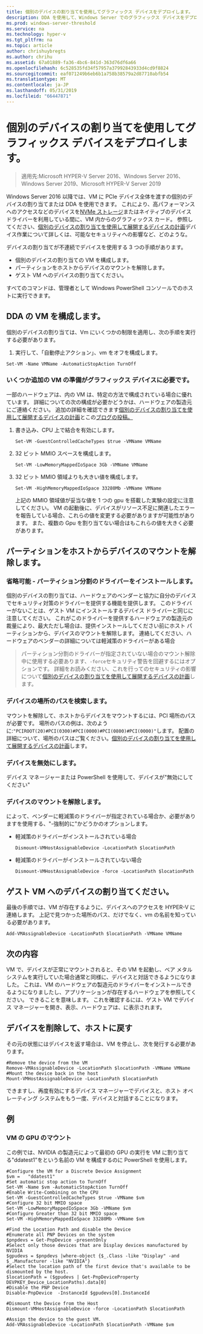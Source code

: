 ```yaml
---
title: 個別のデバイスの割り当てを使用してグラフィックス デバイスをデプロイします。
description: DDA を使用して、Windows Server でのグラフィックス デバイスをデプロイする方法について説明します
ms.prod: windows-server-threshold
ms.service: na
ms.technology: hyper-v
ms.tgt_pltfrm: na
ms.topic: article
author: chrishuybregts
ms.author: chrihu
ms.assetid: 67a01889-fa36-4bc6-841d-363d76df6a66
ms.openlocfilehash: 6c528535fd34f57957a37992843933d4cd9f8824
ms.sourcegitcommit: eaf071249b6eb6b1a758b38579a2d87710abfb54
ms.translationtype: MT
ms.contentlocale: ja-JP
ms.lasthandoff: 05/31/2019
ms.locfileid: "66447871"
---
```

# <a name="deploy-graphics-devices-using-discrete-device-assignment"></a>個別のデバイスの割り当てを使用してグラフィックス デバイスをデプロイします。

>適用先:Microsoft HYPER-V Server 2016、Windows Server 2016、Windows Server 2019、Microsoft HYPER-V Server 2019  

Windows Server 2016 以降では、VM に PCIe デバイス全体を渡すの個別のデバイスの割り当てまたは DDA を使用できます。  これにより、高パフォーマンスへのアクセスなどのデバイスを[NVMe ストレージ](./Deploying-storage-devices-using-dda.md)またはネイティブのデバイス ドライバーを利用している間に、VM 内からのグラフィックス カード。  参照してください、[個別のデバイスの割り当てを使用して展開するデバイスの計画](../plan/Plan-for-Deploying-Devices-using-Discrete-Device-Assignment.md)デバイス作業について詳しくは、可能なセキュリティへの影響など、どのような。

デバイスの割り当てが不連続でデバイスを使用する 3 つの手順があります。
-   個別のデバイスの割り当ての VM を構成します。
-   パーティションをホストからデバイスのマウントを解除します。
-   ゲスト VM へのデバイスの割り当てください。

すべてのコマンドは、管理者として Windows PowerShell コンソールでのホストに実行できます。

## <a name="configure-the-vm-for-dda"></a>DDA の VM を構成します。
個別のデバイスの割り当ては、Vm にいくつかの制限を適用し、次の手順を実行する必要があります。

1.  実行して、「自動停止アクション」、vm をオフを構成します。

```
Set-VM -Name VMName -AutomaticStopAction TurnOff
```

### <a name="some-additional-vm-preparation-is-required-for-graphics-devices"></a>いくつか追加の VM の準備がグラフィックス デバイスに必要です。

一部のハードウェアは、内の VM は、特定の方法で構成されている場合に優れています。  詳細についての次の構成が必要かどうかは、ハードウェアの製造元にご連絡ください。 追加の詳細を確認できます[個別のデバイスの割り当てを使用して展開するデバイスの計画](../plan/Plan-for-Deploying-Devices-using-Discrete-Device-Assignment.md)とこの[ブログの投稿。](https://blogs.technet.microsoft.com/virtualization/2015/11/23/discrete-device-assignment-gpus/)

1. 書き込み、CPU 上で結合を有効にします。
   ```
   Set-VM -GuestControlledCacheTypes $true -VMName VMName
   ```
2. 32 ビット MMIO スペースを構成します。
   ```
   Set-VM -LowMemoryMappedIoSpace 3Gb -VMName VMName
   ```
3. 32 ビット MMIO 領域よりも大きい値を構成します。
   ```
   Set-VM -HighMemoryMappedIoSpace 33280Mb -VMName VMName
   ```
   上記の MMIO 領域値が妥当な値を 1 つの gpu を搭載した実験の設定に注意してください。  VM の起動後に、デバイスがリソース不足に関連したエラーを報告している場合、これらの値を変更する必要がありますが可能性があります。  また、複数の Gpu を割り当てない場合はもこれらの値を大きく必要があります。

## <a name="dismount-the-device-from-the-host-partition"></a>パーティションをホストからデバイスのマウントを解除します。
### <a name="optional---install-the-partitioning-driver"></a>省略可能 - パーティション分割のドライバーをインストールします。
個別のデバイスの割り当ては、ハードウェアのベンダーと協力に自分のデバイスでセキュリティ対策のドライバーを提供する機能を提供します。  このドライバーがないことは、ゲスト VM にインストールするデバイス ドライバーと同じに注意してください。  これがこのドライバーを提供するハードウェアの製造元の裁量により、最大ただし場合は、提供インストールしてください前にホスト パーティションから、デバイスのマウントを解除します。  連絡してください、ハードウェアのベンダーの詳細については軽減策のドライバーがある場合
> パーティション分割のドライバーが指定されていない場合のマウント解除中に使用する必要あります、`-force`セキュリティ警告を回避するにはオプションです。 詳細をお読みください、これを行ってのセキュリティの影響について[個別のデバイスの割り当てを使用して展開するデバイスの計画](../plan/Plan-for-Deploying-Devices-using-Discrete-Device-Assignment.md)します。

### <a name="locating-the-devices-location-path"></a>デバイスの場所のパスを検索します。
マウントを解除して、ホストからデバイスをマウントするには、PCI 場所のパスが必要です。  場所のパスの例は、次のように:`"PCIROOT(20)#PCI(0300)#PCI(0000)#PCI(0800)#PCI(0000)"`します。  配置の詳細について、場所のパスはご覧ください。[個別のデバイスの割り当てを使用して展開するデバイスの計画](../plan/Plan-for-Deploying-Devices-using-Discrete-Device-Assignment.md)します。

### <a name="disable-the-device"></a>デバイスを無効にします。
デバイス マネージャーまたは PowerShell を使用して、デバイスが"無効にしてください"  

### <a name="dismount-the-device"></a>デバイスのマウントを解除します。
によって、ベンダーに軽減策のドライバーが指定されている場合か、必要がありますを使用する、"-強制的に"かどうかのオプションします。
- 軽減策のドライバーがインストールされている場合
  ```
  Dismount-VMHostAssignableDevice -LocationPath $locationPath
  ```
- 軽減策のドライバーがインストールされていない場合
  ```
  Dismount-VMHostAssignableDevice -force -LocationPath $locationPath
  ```

## <a name="assigning-the-device-to-the-guest-vm"></a>ゲスト VM へのデバイスの割り当てください。
最後の手順では、VM が存在するように、デバイスへのアクセスを HYPER-V に連絡します。  上記で見つかった場所のパス、だけでなく、vm の名前を知っている必要があります。

```
Add-VMAssignableDevice -LocationPath $locationPath -VMName VMName
```

## <a name="whats-next"></a>次の内容
VM で、デバイスが正常にマウントされると、その VM を起動し、ベア メタル システムを実行していた場合通常と同様に、デバイスと対話できるようになりました。  これは、VM のハードウェアの製造元のドライバーをインストールできるようになりましたし、アプリケーションが存在するハードウェアを参照してください。 できることを意味します。  これを確認するには、ゲスト VM でデバイス マネージャーを開き、表示、ハードウェアは、に表示されます。

## <a name="removing-a-device-and-returning-it-to-the-host"></a>デバイスを削除して、ホストに戻す
その元の状態にはデバイスを返す場合は、VM を停止し、次を発行する必要があります。
```
#Remove the device from the VM
Remove-VMAssignableDevice -LocationPath $locationPath -VMName VMName
#Mount the device back in the host
Mount-VMHostAssignableDevice -LocationPath $locationPath
```
できますし、再度有効にするデバイス マネージャーでデバイスと、ホスト オペレーティング システムをもう一度、デバイスと対話することになります。

## <a name="examples"></a>例

### <a name="mounting-a-gpu-to-a-vm"></a>VM の GPU のマウント
この例では、NVIDIA の製造元によって最初の GPU の実行を VM に割り当てる"ddatest1"をという名前の VM を構成するのに PowerShell を使用します。  
```
#Configure the VM for a Discrete Device Assignment
$vm =   "ddatest1"
#Set automatic stop action to TurnOff
Set-VM -Name $vm -AutomaticStopAction TurnOff
#Enable Write-Combining on the CPU
Set-VM -GuestControlledCacheTypes $true -VMName $vm
#Configure 32 bit MMIO space
Set-VM -LowMemoryMappedIoSpace 3Gb -VMName $vm
#Configure Greater than 32 bit MMIO space
Set-VM -HighMemoryMappedIoSpace 33280Mb -VMName $vm

#Find the Location Path and disable the Device
#Enumerate all PNP Devices on the system
$pnpdevs = Get-PnpDevice -presentOnly
#Select only those devices that are Display devices manufactured by NVIDIA
$gpudevs = $pnpdevs |where-object {$_.Class -like "Display" -and $_.Manufacturer -like "NVIDIA"}
#Select the location path of the first device that's available to be dismounted by the host.
$locationPath = ($gpudevs | Get-PnpDeviceProperty DEVPKEY_Device_LocationPaths).data[0]
#Disable the PNP Device
Disable-PnpDevice  -InstanceId $gpudevs[0].InstanceId

#Dismount the Device from the Host
Dismount-VMHostAssignableDevice -force -LocationPath $locationPath

#Assign the device to the guest VM.
Add-VMAssignableDevice -LocationPath $locationPath -VMName $vm
```

